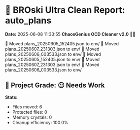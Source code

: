 # 🧹 BROski Ultra Clean Report: auto_plans
**Date:** 2025-06-08 11:33:55
**ChaosGenius OCD Cleaner v2.0** 🧠💜

📁 Moved plans_20250605_152405.json to env/
📁 Moved plans_20250607_231303.json to env/
📁 Moved plans_20250606_003533.json to env/
📁 Moved plans_20250605_152405.json to env/
📁 Moved plans_20250607_231303.json to env/
📁 Moved plans_20250606_003533.json to env/

## 🧠 Project Grade: 😐 Needs Work
**Stats:**
- Files moved: 6
- Protected files: 0
- Memory crystals: 0
- Cleanup efficiency: 100.0%